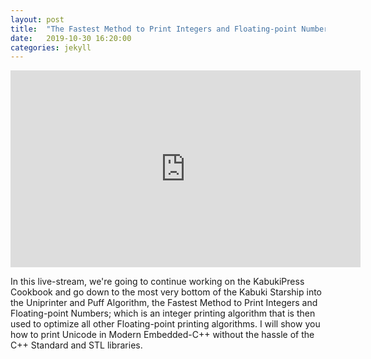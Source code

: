 ```yaml
---
layout: post
title:  "The Fastest Method to Print Integers and Floating-point Numbers and Uniprinter Explained."
date:   2019-10-30 16:20:00
categories: jekyll
---
```


<iframe width="560" height="315" src="https://www.youtube.com/embed/wkFGtG3-tdg" frameborder="0" allow="accelerometer; autoplay; encrypted-media; gyroscope; picture-in-picture" allowfullscreen></iframe>

In this live-stream, we're going to continue working on the KabukiPress Cookbook and go down to the most very bottom of the Kabuki Starship into the Uniprinter and Puff Algorithm, the Fastest Method to Print Integers and Floating-point Numbers; which is an integer printing algorithm that is then used to optimize all other Floating-point printing algorithms. I will show you how to print Unicode in Modern Embedded-C++ without the hassle of the C++ Standard and STL libraries.
